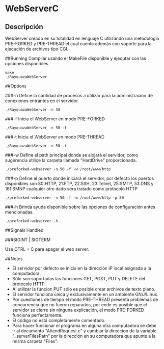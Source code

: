 WebServerC
===========
## Descripción
WebServer creado en su totalidad en lenguaje C utilizando una metodología PRE-FORKED y PRE-THREAD el cual cuenta además con soporte para la ejecución de archivos tipo CGI.

##Running
Compilar usando el MakeFile disponible y ejecutar con las opciones disponibles.

```
make
./RayquazaWebServer
```

##Options

###-n
Define la cantidad de procesos a utilizar para la administración de conexiones entrantes en el servidor.

```
./RayquazaWebServer -n 50
```

###-f
Inicia el WebServer en modo PRE-FORKED

```
./RayquazaWebServer -n 50 -f
```

###-t
Inicia el WebServer en modo PRE-THREAD

```
./RayquazaWebServer -n 50 -t
```

###-w
Define el path principal donde se alojará el servidor, como sugerencia utilice la carpeta llamada "HardDrive" proporcionada.

```
./preforked-webserver -n 50 -f -w /root/www/http
```

###-p
Define el puerto donde iniciará el servidor, por defecto los puertos disponibles son 80:HTTP, 21:FTP, 22:SSH, 23:Telnet, 25:SMTP, 53:DNS y 161:SMNP cualquier otro dado sera tratado como protocolo HTTP

```
./preforked-webserver -n 50 -f -w /root/www/http -p 80
```

###-h
Brinda ayuda disponible sobre las opciones de configuración antes mencionadas.

```
./preforked-webserver -h
```

##Signals Handled

###SIGINT | SIGTERM

Use CTRL + C para apagar el web server.

##Notes
- El servidor por defecto se inicia en la dirección IP local asignada a la computadora.
- Sólo son soportadas las funciones GET, POST, PUT y DELETE del protocolo HTTP.
- Al utilizar la funcion PUT sólo es posible crear archivos de texto plano.
- El servidor funciona única y exclusivamente en un ambiente GNU/Linux.
- Por cuestiones de tiempo el modo PRE-THREAD presenta problemas de concurrencia que no fueron reparados, por ende es posible que el servidor se cierre sin ninguna explicación, el modo PRE-FORKED funciona perfectamente.
- El código no está completamente comentado.
- Para hacer funcionar el programa en alguna otra computadora se debe ir al documento "AttendRequest.c" y cambiar la direccion de la variable "_serverFilesPath" por la dirección en su computadora que apunte a la misma carpeta "Files".

